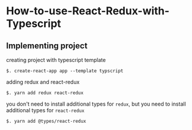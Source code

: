 # How-to-use-React-Redux-with-Typescript

## Implementing project

creating project with typescript template

`$. create-react-app app --template typscript`


adding redux and react-redux

`$. yarn add redux react-redux`

you don't need to install additional types for `redux`, but you need to install additional types for `react-redux`

`$. yarn add @types/react-redux`

